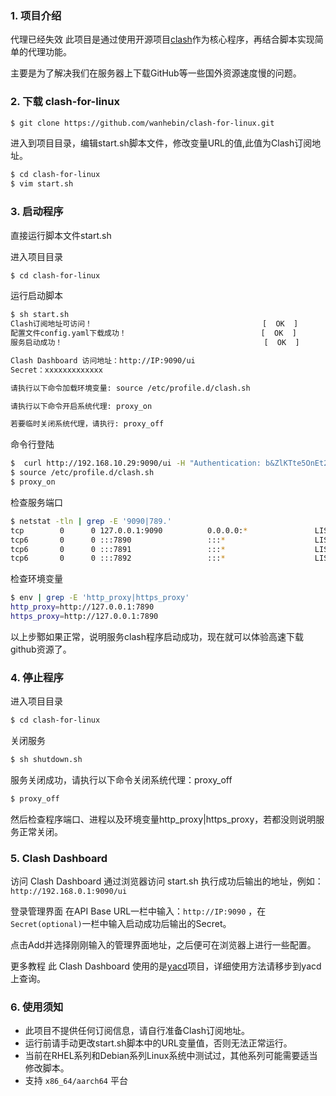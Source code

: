 ### 1. 项目介绍
代理已经失效
此项目是通过使用开源项目[clash](https://link.zhihu.com/?target=https%3A//github.com/Dreamacro/clash)作为核心程序，再结合脚本实现简单的代理功能。

主要是为了解决我们在服务器上下载GitHub等一些国外资源速度慢的问题。

### 2. 下载 clash-for-linux

```bash
$ git clone https://github.com/wanhebin/clash-for-linux.git
```

进入到项目目录，编辑start.sh脚本文件，修改变量URL的值,此值为Clash订阅地址。

```bash
$ cd clash-for-linux
$ vim start.sh
```

### 3. 启动程序

直接运行脚本文件start.sh

进入项目目录

```bash
$ cd clash-for-linux
```

运行启动脚本

```bash
$ sh start.sh
Clash订阅地址可访问！                                      [  OK  ]
配置文件config.yaml下载成功！                              [  OK  ]
服务启动成功！                                             [  OK  ]

Clash Dashboard 访问地址：http://IP:9090/ui
Secret：xxxxxxxxxxxxx

请执行以下命令加载环境变量: source /etc/profile.d/clash.sh

请执行以下命令开启系统代理: proxy_on

若要临时关闭系统代理，请执行: proxy_off
```

命令行登陆

```bash
$  curl http://192.168.10.29:9090/ui -H "Authentication: b&ZlKTte5OnEt2Sn"
$ source /etc/profile.d/clash.sh
$ proxy_on
```

检查服务端口

```bash
$ netstat -tln | grep -E '9090|789.'
tcp        0      0 127.0.0.1:9090          0.0.0.0:*               LISTEN     
tcp6       0      0 :::7890                 :::*                    LISTEN     
tcp6       0      0 :::7891                 :::*                    LISTEN     
tcp6       0      0 :::7892                 :::*                    LISTEN
```

检查环境变量

```bash
$ env | grep -E 'http_proxy|https_proxy'
http_proxy=http://127.0.0.1:7890
https_proxy=http://127.0.0.1:7890
```

以上步鄹如果正常，说明服务clash程序启动成功，现在就可以体验高速下载github资源了。

### 4. 停止程序

进入项目目录

```bash
$ cd clash-for-linux
```

关闭服务

```bash
$ sh shutdown.sh
```

服务关闭成功，请执行以下命令关闭系统代理：proxy_off

```bash
$ proxy_off
```

然后检查程序端口、进程以及环境变量http_proxy|https_proxy，若都没则说明服务正常关闭。

### 5. Clash Dashboard

访问 Clash Dashboard 通过浏览器访问 start.sh 执行成功后输出的地址，例如：`http://192.168.0.1:9090/ui`

登录管理界面 在API Base URL一栏中输入：`http://IP:9090` ，在`Secret(optional)`一栏中输入启动成功后输出的Secret。

点击Add并选择刚刚输入的管理界面地址，之后便可在浏览器上进行一些配置。

更多教程 此 Clash Dashboard 使用的是[yacd](https://link.zhihu.com/?target=https%3A//github.com/haishanh/yacd)项目，详细使用方法请移步到yacd上查询。

### 6. 使用须知

- 此项目不提供任何订阅信息，请自行准备Clash订阅地址。
- 运行前请手动更改start.sh脚本中的URL变量值，否则无法正常运行。
- 当前在RHEL系列和Debian系列Linux系统中测试过，其他系列可能需要适当修改脚本。
- 支持 `x86_64/aarch64` 平台 